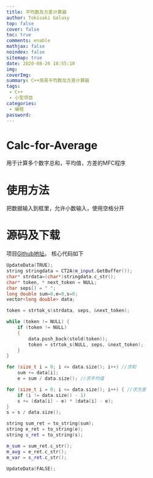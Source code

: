 ```yaml
---
title: 平均数及方差计算器
author: Tokisaki Galaxy
top: false
cover: false
toc: true
comments: enable
mathjax: false
noindex: false
sitemap: true
date: 2020-08-26 18:55:10
img:
coverImg:
summary: C++简易平均数及方差计算器
tags:
 - C++
 - 小型项目
categories:
 - 编程
password:
---
```


# Calc-for-Average
用于计算多个数字总和，平均值，方差的MFC程序

# 使用方法
把数据输入到框里，允许小数输入，使用空格分开

# 源码及下载
项目[Github地址](https://github.com/Tokisaki-Galaxy/Calc-for-Average)。
核心代码如下

```cpp
UpdateData(TRUE);
string stringdata = CT2A(m_input.GetBuffer());
char* strdata=(char*)stringdata.c_str();
char* token, * next_token = NULL;
char seps[] = " ";
long double sum=0,e=0,s=0;
vector<long double> data;

token = strtok_s(strdata, seps, &next_token);

while (token != NULL) {
	if (token != NULL)
	{
		data.push_back(stold(token));
		token = strtok_s(NULL, seps, &next_token);
	}
}

for (size_t i = 0; i <= data.size(); i++) //求和
	sum += data[i];
    e = sum / data.size(); //求平均值

for (size_t i = 0; i <= data.size(); i++) { //求方差
	if (i != data.size() - 1)
	s += (data[i] - e) * (data[i] - e);
}
s = s / data.size();

string sum_ret = to_string(sum);
string e_ret = to_string(e);
string s_ret = to_string(s);

m_sum = sum_ret.c_str();
m_avg = e_ret.c_str();
m_var = s_ret.c_str();

UpdateData(FALSE);
```

